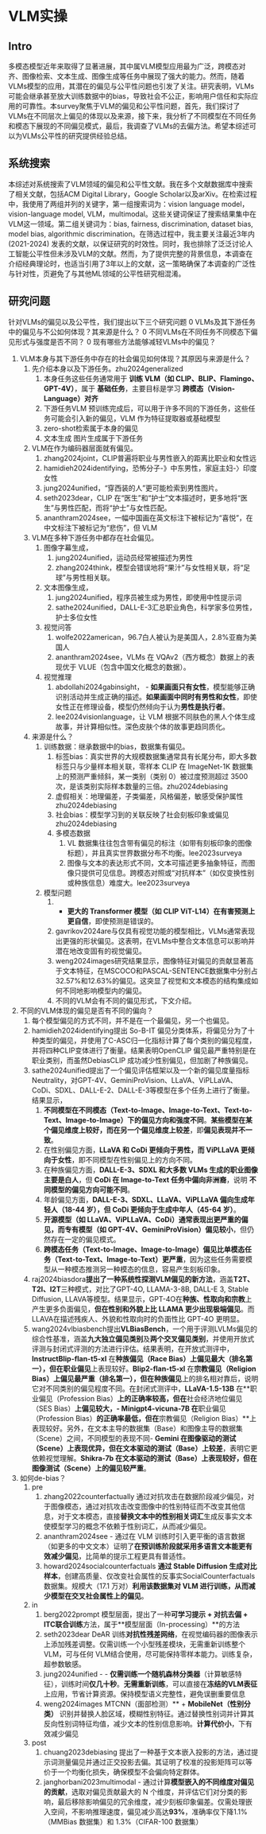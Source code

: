 # VLM实操
## Intro
多模态模型近年来取得了显著进展，其中属VLM模型应用最为广泛，跨模态对齐、图像检索、文本生成、图像生成等任务中展现了强大的能力。然而，随着VLMs模型的应用，其潜在的偏见与公平性问题也引发了关注。研究表明，VLMs可能会继承甚至放大训练数据中的bias，导致社会不公正，影响用户信任和实际应用的可靠性。本survey聚焦于VLM的偏见和公平性问题，首先，我们探讨了VLMs在不同层次上偏见的体现以及来源，接下来，我分析了不同模型在不同任务和模态下展现的不同偏见模式，最后，我调查了VLMs的去偏方法。希望本综述可以为VLMs公平性的研究提供经验总结。

## 系统搜索
本综述对系统搜索了VLM领域的偏见和公平性文献。我在多个文献数据库中搜索了相关文献，包括ACM Digital Library，Google Scholar以及arXiv。在检索过程中，我使用了两组并列的关键字，第一组搜索词为：vision language model，vision-language model, VLM，multimodal。这些关键词保证了搜索结果集中在VLM这一领域。第二组关键词为：bias, fairness, discrimination, dataset bias, model bias, algorithmic discrimination。在筛选过程中，我主要关注最近3年内(2021-2024) 发表的文献，以保证研究的时效性。同时，我也排除了泛泛讨论人工智能公平性但未涉及VLM的文献。然而，为了提供完整的背景信息，本调查在介绍经典理论时，也适当引用了3年以上的文献，这一策略确保了本调查的广泛性与针对性，页避免了与其他ML领域的公平性研究相混淆。

## 研究问题
针对VLMs的偏见以及公平性，我们提出以下三个研究问题
0 VLMs及其下游任务中的偏见与不公如何体现？其来源是什么？
0 不同VLMs在不同任务不同模态下偏见形式与强度是否不同？
0 现有哪些方法能够减轻VLMs中的偏见？

1. VLM本身与其下游任务中存在的社会偏见如何体现？其原因与来源是什么？
	1. 先介绍本身以及下游任务。zhu2024generalized
		1. 本身任务这些任务通常用于 **训练 VLM（如 CLIP、BLIP、Flamingo、GPT-4V）**，属于 **基础任务**，主要目标是学习 **跨模态（Vision-Language）对齐**
		2. 下游任务VLM 预训练完成后，可以用于许多不同的下游任务，这些任务可能会引入新的偏见，VLM 作为特征提取器或基础模型
		3. zero-shot检索属于本身的偏见
		4. 文本生成 图片生成属于下游任务
	2. VLM在作为编码器层面就有偏见。
		1. zhang2024joint，CLIP普遍将职业与男性嵌入的距离比职业和女性远
		2. hamidieh2024identifying，恐怖分子-》中东男性，家庭主妇-〉印度女性
		3. jung2024unified，“穿西装的人”更可能检索到男性图片。
		4. seth2023dear，CLIP 在“医生”和“护士”文本描述时，更多地将“医生”与男性匹配，而将“护士”与女性匹配。
		5. ananthram2024see，一幅中国画在英文标注下被标记为“喜悦”，在中文标注下被标记为“悲伤”，但 VLM 
	3. VLM在多种下游任务中都存在社会偏见。
		1. 图像字幕生成，
			1. jung2024unified，运动员经常被描述为男性
			2. zhang2024think，模型会错误地将“果汁”与女性相关联，将“足球”与男性相关联。
		2. 文本图像生成，
			1. jung2024unified，程序员被生成为男性，即使用中性提示词
			2. sathe2024unified，DALL-E-3汇总职业角色，科学家多位男性，护士多位女性
		3. 视觉问答
			1. wolfe2022american，96.7白人被认为是美国人，2.8%亚裔为美国人
			2. ananthram2024see，VLMs 在 VQAv2（西方概念）数据上的表现优于 VLUE（包含中国文化概念的数据）。
		4. 视觉推理
			1. abdollahi2024gabinsight，    - **如果画面只有女性**，模型能够正确识别活动并生成正确的描述。**如果画面中同时有男性和女性**，即使女性正在修理设备，模型仍然倾向于认为**男性是执行者**。
			2. lee2024visionlanguage，让 VLM 根据不同肤色的黑人个体生成故事，并计算相似性。深色皮肤个体的故事更趋同质化。
	4. 来源是什么？
		1. 训练数据：继承数据中的bias，数据集有偏见。
			1. 标签bias：真实世界的大规模数据集通常具有长尾分布，即大多数标签只与少量样本相关联，零样本 CLIP 在 ImageNet-1K 数据集上的预测严重倾斜，某一类别（类别 0）被过度预测超过 3500 次，是该类别实际样本数量的三倍。zhu2024debiasing
			2. 虚假相关：地理偏差，子类偏差，风格偏差，敏感受保护属性zhu2024debiasing
			3. 社会bias：模型学习到的关联反映了社会刻板印象或偏见zhu2024debiasing
			4. 多模态数据
				1. VL 数据集往往包含带有偏见的标注（如带有刻板印象的图像标题），并且真实世界数据分布不均衡。lee2023surveya
				2. 图像与文本的表达形式不同，文本可描述更多抽象特征，而图像只提供可见信息。跨模态对照或“对抗样本”（如仅变换性别或种族信息）难度大。lee2023surveya
		2. 模型问题
			1. - **更大的 Transformer 模型（如 CLIP ViT-L14）在有害预测上更自信**，即使预测是错误的。
			2. gavrikov2024are与仅具有视觉功能的模型相比，VLMs通常表现出更强的形状偏见。这表明，在VLMs中整合文本信息可以影响并潜在地改变固有的视觉偏见。
			3. weng2024images研究结果显示，图像特征对偏见的贡献显著高于文本特征，在MSCOCO和PASCAL-SENTENCE数据集中分别占32.57%和12.63%的偏见。这突显了视觉和文本模态的结构集成如何不同地影响模型内的偏见。
			4. 不同的VLM会有不同的偏见形式，下文介绍。
2. 不同的VLM体现的偏见是否有不同的偏向？
	1. 每个模型偏见的方式不同，并不是在一个最偏见，另一个也偏见。
	2. hamidieh2024identifying提出 So-B-IT 偏见分类体系，将偏见分为了十种类型的偏见，并使用了C-ASC归一化指标计算了每个类别的偏见程度，并将四种CLIP变体进行了衡量。结果表明OpenCLIP 偏见最严重特别是在职业类别，而虽然DebiasCLIP 成功减少性别偏见，但加剧了种族偏见。
	3. sathe2024unified提出了一个偏见评估框架以及一个新的偏见度量指标Neutrality，对GPT-4V、GeminiProVision、LLaVA、ViPLLaVA、CoDi、SDXL、DALL-E-2、DALL-E-3等模型在多个任务上进行了衡量。结果显示，
		1. **不同模型在不同模态（Text-to-Image、Image-to-Text、Text-to-Text、Image-to-Image）下的偏见方向和强度不同**。**某些模型在某个偏见维度上较好，而在另一个偏见维度上较差**，即**偏见表现并不一致**。
		2. 在性别偏见方面，**LLaVA 和 CoDi 更倾向于男性，而 ViPLLaVA 更倾向于女性**，即不同模型在性别偏见上的方向不同。
		3. 在种族偏见方面，**DALL-E-3、SDXL 和大多数 VLMs 生成的职业图像主要是白人**，但 **CoDi 在 Image-to-Text 任务中偏向非洲裔**，说明 **不同模型的偏见方向可能不同**。
		4. 年龄偏见方面，**DALL-E-3、SDXL、LLaVA、ViPLLaVA 偏向生成年轻人（18-44 岁），但 CoDi 更倾向于生成中年人（45-64 岁）**。
		5. **开源模型（如 LLaVA、ViPLLaVA、CoDi）通常表现出更严重的偏见，而专有模型（如 GPT-4V、GeminiProVision）偏见较小**，但仍然存在一定的偏见模式。
		6. **跨模态任务（Text-to-Image、Image-to-Image）偏见比单模态任务（Text-to-Text、Image-to-Text）更严重**，因为这些任务需要模型从一种模态推测另一种模态的信息，容易产生刻板印象。
	4. raj2024biasdora**提出了一种系统性探测VLM偏见的新方法**，涵盖**T2T、T2I、I2T**三种模式，对比了GPT-4O, LLAMA-3-8B, DALL-E 3, Stable Diffusion, LLAVA等模型。结果显示，GPT-4O在**种族、性取向和宗教**上产生更多负面偏见，**但在性别和外貌上比 LLAMA 更少出现极端偏见**。而LLAVA在描述残疾人、外貌和性取向时的负面性比 GPT-4O 更明显。 
	5. wang2024vlbiasbench提出**VLBiasBench**，一个用于评测LVLMs偏见的综合性基准，涵盖**九大独立偏见类别**及**两个交叉偏见类别**，并使用开放式评测与封闭式评测的方法进行评估。结果表明，在开放式测评中，**InstructBlip-flan-t5-xl** 在**种族偏见（Race Bias）**上偏见最大（排名第一），但在**职业偏见**上表现较好。**Blip2-flan-t5-xl** 在**宗教偏见（Religion Bias）**上偏见最严重（排名第一），但在**种族偏见**上的排名相对靠后，说明它对不同类别的偏见程度不同。在封闭式测评中，**LLaVA-1.5-13B** 在**职业偏见（Profession Bias）**上的正确率较高，但在**社会经济地位偏见（SES Bias）**上偏见较大，- **Minigpt4-vicuna-7B** 在**职业偏见（Profession Bias）**的正确率最低，但在**宗教偏见（Religion Bias）**上表现较好。另外，在文本主导的数据集（Base）和图像主导的数据集（Scene）之间，不同模型的表现不同- **Gemini 在图像驱动的测试（Scene）上表现优异，但在文本驱动的测试（Base）上较差**，表明它更依赖视觉理解。**Shikra-7b 在文本驱动的测试（Base）上表现较好，但在图像测试（Scene）上的偏见较严重**。
3. 如何de-bias？
	1. pre
		1. zhang2022counterfactually 通过对抗攻击在数据阶段减少偏见，对于图像模态，通过对抗攻击改变图像中的性别特征而不改变其他信息，对于文本模态，直接**替换文本中的性别相关词汇**生成反事实文本使模型学习的概念不依赖于性别词汇，从而减少偏见。
		2. ananthram2024see  - 通过在 VLM 训练时引入更平衡的语言数据（如更多的中文文本）证明了**在预训练阶段就采用多语言文本能更有效减少偏见**，比简单的提示工程更具有普适性。
		3. howard2024socialcounterfactuals **通过 Stable Diffusion 生成对比样本**，创建高质量、仅改变社会属性的反事实SocialCounterfactuals数据集。规模大（17.1 万对）**利用该数据集对 VLM 进行训练，从而减少模型在交叉社会属性上的偏见**。
	2. in
		1. berg2022prompt 模型层面，提出了一种**可学习提示 + 对抗去偏 + ITC联合训练**方法，属于**模型层面（In-processing）**的方法
		2. seth2023dear DeAR 训练**对抗性残差网络**，在视觉编码器的图像表示上添加残差调整。仅需训练一个小型残差模块，无需重新训练整个 VLM，可与任何 VLM结合使用，尽可能保持零样本能力。训练复杂，超参数敏感。
		3. jung2024unified - - **仅需训练一个随机森林分类器**（计算敏感特征），训练时间**仅几十秒**。**无需重新训练**，可以直接在**冻结的VLM表征**上应用，节省计算资源。保持模型语义完整性，避免误删重要信息
		4. weng2024images MTCNN（面部检测）** + **MobileNet（性别分类）** 识别并替换人脸区域，模糊性别特征。通过替换性别词并计算其反向性别词特征均值，减少文本的性别信息影响。**计算代价小**，下有效减少偏见
	3. post
		1. chuang2023debiasing 提出了一种基于文本嵌入投影的方法，通过提示词测量偏见并通过正交投影去偏。其证明了校准的投影矩阵可以等价于一个均衡化损失，确保模型不会偏向特定群体。
		2. janghorbani2023multimodal  - 通过计算**模型嵌入的不同维度对偏见的贡献**，选取对偏见贡献最大的 N 个维度，并评估它们对分类的影响，最后移除影响偏见的冗余维度，减少刻板印象偏差。仅需处理嵌入空间，不影响推理速度，偏见减少高达**93%**，准确率仅下降1.1%（MMBias 数据集）和 1.3%（CIFAR-100 数据集）